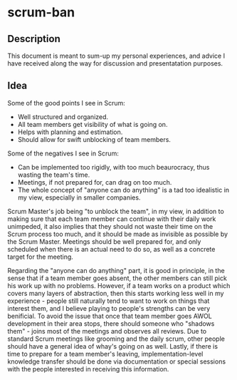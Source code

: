 # scrum-ban

## Description
This document is meant to sum-up my personal experiences, and advice I have received along the way for discussion and presentatation purposes.

## Idea
Some of the good points I see in Scrum:
* Well structured and organized.
* All team members get visibility of what is going on.
* Helps with planning and estimation.
* Should allow for swift unblocking of team members.

Some of the negatives I see in Scrum:
* Can be implemented too rigidly, with too much beaurocracy, thus wasting the team's time.
* Meetings, if not prepared for, can drag on too much.
* The whole concept of "anyone can do anything" is a tad too idealistic in my view, especially in smaller companies.

Scrum Master's job being "to unblock the team", in my view, in addition to making sure that each team member can continue with their daily work unimpeded, it also implies that they should not waste their time on the Scrum process too much, and it should be made as invisible as possible by the Scrum Master. Meetings should be well prepared for, and only scheduled when there is an actual need to do so, as well as a concrete target for the meeting.

Regarding the "anyone can do anything" part, it is good in principle, in the sense that if a team member goes absent, the other members can still pick his work up with no problems. However, if a team works on a product which covers many layers of abstraction, then this starts working less well in my experience - people still naturally tend to want to work on things that interest them, and I believe playing to people's strengths can be very benificial. To avoid the issue that once that team member goes AWOL development in their area stops, there should someone who "shadows them" - joins most of the meetings and observes all reviews. Due to standard Scrum meetings like grooming and the daily scrum, other people should have a general idea of whay's going on as well. Lastly, if there is time to prepare for a team member's leaving, implementation-level knowledge transfer should be done via documentation or special sessions with the people interested in receiving this information.
